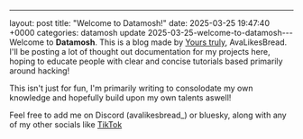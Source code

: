 ---
layout: post
title:  "Welcome to Datamosh!"
date:   2025-03-25 19:47:40 +0000
categories: datamosh update
2025-03-25-welcome-to-datamosh---
Welcome to **Datamosh**. This is a blog made by [Yours truly][bsky-link], AvaLikesBread. I'll be posting a lot of thought out documentation for my projects here, hoping to educate people with clear and concise tutorials based primarily around hacking!

This isn't just for fun, I'm primarily writing to consolodate my own knowledge and hopefully build upon my own talents aswell!

Feel free to add me on Discord (avalikesbread_) or bluesky, along with any of my other socials like [TikTok][tiktok-link]

[bsky-link]: https://bsky.app/profile/avalikesbread.bsky.social
[tiktok-link]: https://www.tiktok.com/@avalikesbread
